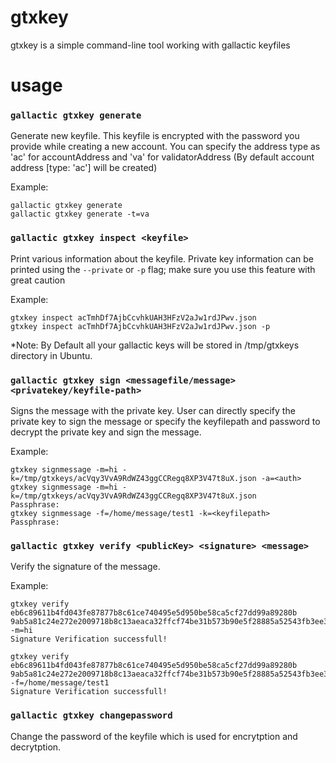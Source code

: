 gtxkey
======

gtxkey is a simple command-line tool working with gallactic keyfiles

# usage

### `gallactic gtxkey generate`

Generate new keyfile. This keyfile is encrypted with the password you provide while creating a new account.
You can specify the address type as 'ac' for accountAddress and 'va' for validatorAddress (By default account address [type: 'ac'] will be created)

Example:
```
gallactic gtxkey generate
gallactic gtxkey generate -t=va
```

### `gallactic gtxkey inspect <keyfile>`

Print various information about the keyfile.
Private key information can be printed using the `--private` or `-p` flag;
make sure you use this feature with great caution

Example:
```
gtxkey inspect acTmhDf7AjbCcvhkUAH3HFzV2aJw1rdJPwv.json
gtxkey inspect acTmhDf7AjbCcvhkUAH3HFzV2aJw1rdJPwv.json -p
```
*Note: By Default all your gallactic keys
will be stored in /tmp/gtxkeys directory in Ubuntu.

### `gallactic gtxkey sign <messagefile/message> <privatekey/keyfile-path>`

Signs the message with the private key. User can directly specify the private key to sign the message or specify the keyfilepath and password to decrypt the private key and sign the message.

Example:
```
gtxkey signmessage -m=hi -k=/tmp/gtxkeys/acVqy3VvA9RdWZ43ggCCRegq8XP3V47t8uX.json -a=<auth>
gtxkey signmessage -m=hi -k=/tmp/gtxkeys/acVqy3VvA9RdWZ43ggCCRegq8XP3V47t8uX.json
Passphrase:
gtxkey signmessage -f=/home/message/test1 -k=<keyfilepath>
Passphrase:
```

### `gallactic gtxkey verify <publicKey> <signature> <message>`

Verify the signature of the message.

Example:
```
gtxkey verify eb6c89611b4fd043fe87877b8c61ce740495e5d950be58ca5cf27dd99a89280b 9ab5a81c24e272e2009718b8c13aeaca32ffcf74be31b573b90e5f28885a52543fb3ee3c5028f94b919059de6292572631239a6471d4d70db3ed69c7390ac90a -m=hi
Signature Verification successfull!

gtxkey verify eb6c89611b4fd043fe87877b8c61ce740495e5d950be58ca5cf27dd99a89280b 9ab5a81c24e272e2009718b8c13aeaca32ffcf74be31b573b90e5f28885a52543fb3ee3c5028f94b919059de6292572631239a6471d4d70db3ed69c7390ac90a -f=/home/message/test1
Signature Verification successfull!
```

### `gallactic gtxkey changepassword`

Change the password of the keyfile which is used for encrytption and decrytption.